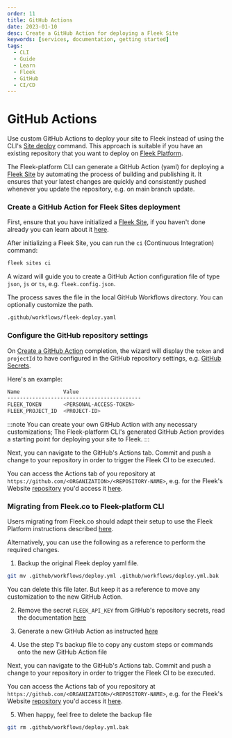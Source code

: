 ```yaml
---
order: 11
title: GitHub Actions
date: 2023-01-10
desc: Create a GitHub Action for deploying a Fleek Site
keywords: [services, documentation, getting started]
tags:
  - CLI
  - Guide
  - Learn
  - Fleek
  - GitHub
  - CI/CD
---
```


# GitHub Actions

Use custom GitHub Actions to deploy your site to Fleek instead of using the CLI's [Site deploy](/docs/cli/sites#deploy-a-site) command. This approach is suitable if you have an existing repository that you want to deploy on [Fleek Platform](https://fleek.xyz).

The Fleek-platform CLI can generate a GitHub Action (yaml) for deploying a [Fleek Site](/docs/cli/sites/) by automating the process of building and publishing it. It ensures that your latest changes are quickly and consistently pushed whenever you update the repository, e.g. on main branch update.

### Create a GitHub Action for Fleek Sites deployment

First, ensure that you have initialized a [Fleek Site](/docs/cli/sites#initialize-the-fleek-site), if you haven't done already you can learn about it [here](/docs/cli/sites#initialize-the-fleek-site).

After initializing a Fleek Site, you can run the `ci` (Continuous Integration) command:

```sh
fleek sites ci
```

A wizard will guide you to create a GitHub Action configuration file of type `json`, `js` or `ts`, e.g. `fleek.config.json`.

The process saves the file in the local GitHub Workflows directory. You can optionally customize the path.

```sh
.github/workflows/fleek-deploy.yaml
```

### Configure the GitHub repository settings

On [Create a GitHub Action](#create-a-github-action) completion, the wizard will display the `token` and `projectId` to have configured in the GitHub repository settings, e.g. [GitHub Secrets](https://docs.github.com/en/actions/security-for-github-actions/security-guides/using-secrets-in-github-actions).

Here's an example:

```sh
Name              Value
-------------------------------------------
FLEEK_TOKEN       <PERSONAL-ACCESS-TOKEN>
FLEEK_PROJECT_ID  <PROJECT-ID>
```

:::note
You can create your own GitHub Action with any necessary customizations; The Fleek-platform CLI's generated GitHub Action provides a starting point for deploying your site to Fleek.
:::

Next, you can navigate to the GitHub's Actions tab. Commit and push a change to your repository in order to trigger the Fleek CI to be executed.

You can access the Actions tab of you repository at `https://github.com/<ORGANIZATION>/<REPOSITORY-NAME>`, e.g. for the Fleek's Website [repository](https://github.com/fleek-platform/website) you'd access it [here](https://github.com/fleek-platform/website/actions).

### Migrating from Fleek.co to Fleek-platform CLI

Users migrating from Fleek.co should adapt their setup to use the Fleek Platform instructions described [here](#create-a-github-action-for-fleek-sites-deployment).

Alternatively, you can use the following as a reference to perform the required changes.

1. Backup the original Fleek deploy yaml file.

```sh
git mv .github/workflows/deploy.yml .github/workflows/deploy.yml.bak
```

You can delete this file later. But keep it as a reference to move any customization to the new GitHub Action.

2. Remove the secret `FLEEK_API_KEY` from GitHub's repository secrets, read the documentation [here](https://docs.github.com/en/actions/security-for-github-actions/security-guides/using-secrets-in-github-actions)

3. Generate a new GitHub Action as instructed [here](#create-a-github-action-for-fleek-sites-deployment)

4. Use the step 1's backup file to copy any custom steps or commands onto the new GitHub Action file

Next, you can navigate to the GitHub's Actions tab. Commit and push a change to your repository in order to trigger the Fleek CI to be executed.

You can access the Actions tab of you repository at `https://github.com/<ORGANIZATION>/<REPOSITORY-NAME>`, e.g. for the Fleek's Website [repository](https://github.com/fleek-platform/website) you'd access it [here](https://github.com/fleek-platform/website/actions).

5. When happy, feel free to delete the backup file

```sh
git rm .github/workflows/deploy.yml.bak
```
